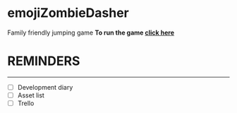# emojiZombieDasher
Family friendly jumping game
**To run the game [click here](https://chaimstanton.github.io/emojiZombieDasher/)**

# REMINDERS
----
- [ ] Development diary
- [ ] Asset list
- [ ] Trello
